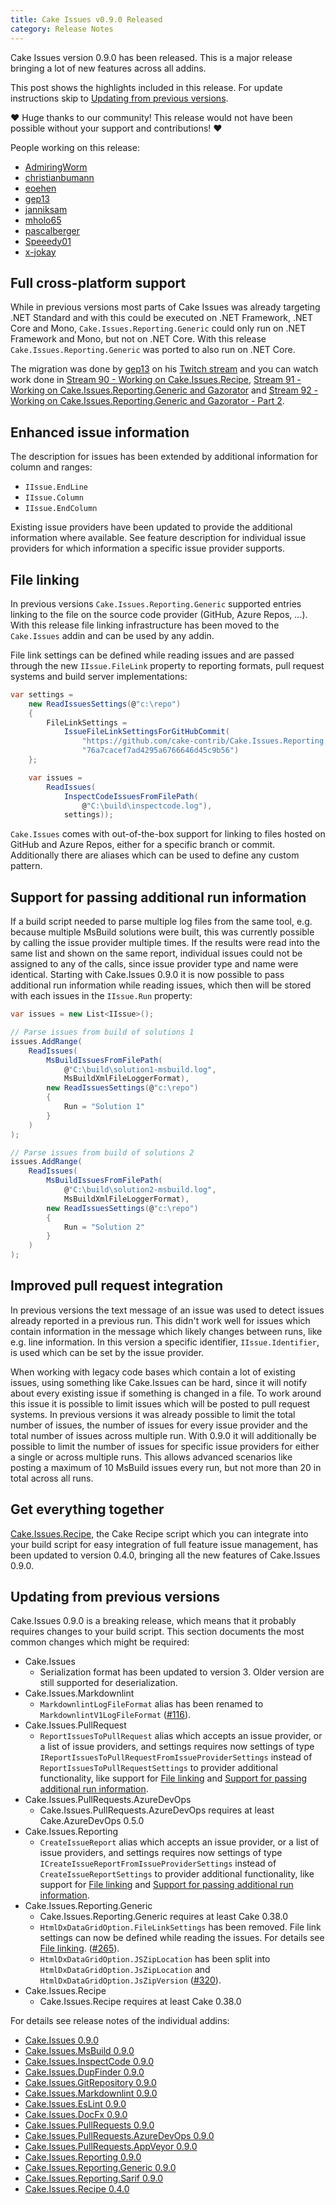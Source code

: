 ```yaml
---
title: Cake Issues v0.9.0 Released
category: Release Notes
---
```


Cake Issues version 0.9.0 has been released. This is a major release bringing a lot of new features across all addins.

<!--excerpt-->

This post shows the highlights included in this release.
For update instructions skip to [Updating from previous versions](#updating-from-previous-versions).

❤ Huge thanks to our community! This release would not have been possible without your support and contributions! ❤

People working on this release:

* [AdmiringWorm](https://github.com/AdmiringWorm)
* [christianbumann](https://github.com/christianbumann)
* [eoehen](https://github.com/eoehen)
* [gep13](https://github.com/gep13)
* [janniksam](https://github.com/janniksam)
* [mholo65](https://github.com/mholo65)
* [pascalberger](https://github.com/pascalberger)
* [Speeedy01](https://github.com/Speeedy01)
* [x-jokay](https://github.com/x-jokay)

## Full cross-platform support

While in previous versions most parts of Cake Issues was already targeting .NET Standard and with this could be executed on
.NET Framework, .NET Core and Mono, `Cake.Issues.Reporting.Generic` could only run on .NET Framework and Mono, but not on
.NET Core.
With this release `Cake.Issues.Reporting.Generic` was ported to also run on .NET Core.

The migration was done by [gep13](https://github.com/gep13) on his [Twitch stream](https://www.twitch.tv/gep13) and you
can watch work done in [Stream 90 - Working on Cake.Issues.Recipe](https://www.youtube.com/watch?v=7roa5Q6KcrQ),
[Stream 91 - Working on Cake.Issues.Reporting.Generic and Gazorator](https://www.youtube.com/watch?v=ocacOz3CxME) and
[Stream 92 - Working on Cake.Issues.Reporting.Generic and Gazorator - Part 2](https://www.youtube.com/watch?v=P0IpkL9gUAE).

## Enhanced issue information

The description for issues has been extended by additional information for column and ranges:

* `IIssue.EndLine`
* `IIssue.Column`
* `IIssue.EndColumn`

Existing issue providers have been updated to provide the additional information where available.
See feature description for individual issue providers for which information a specific issue provider supports.

## File linking

In previous versions `Cake.Issues.Reporting.Generic` supported entries linking to the file on the source code provider
(GitHub, Azure Repos, ...).
With this release file linking infrastructure has been moved to the `Cake.Issues` addin and can be used by any addin.

File link settings can  be defined while reading issues and are passed through the new `IIssue.FileLink` property
to reporting formats, pull request systems and build server implementations:

```csharp
var settings =
    new ReadIssuesSettings(@"c:\repo")
    {
        FileLinkSettings =
            IssueFileLinkSettingsForGitHubCommit(
                "https://github.com/cake-contrib/Cake.Issues.Reporting.Generic",
                "76a7cacef7ad4295a6766646d45c9b56")
    };

    var issues =
        ReadIssues(
            InspectCodeIssuesFromFilePath(
                @"C:\build\inspectcode.log"),
            settings));
```

`Cake.Issues` comes with out-of-the-box support for linking to files hosted on GitHub and Azure Repos, either for a
specific branch or commit. Additionally there are aliases which can be used to define any custom pattern.

## Support for passing additional run information

If a build script needed to parse multiple log files from the same tool, e.g. because multiple MsBuild solutions
were built, this was currently possible by calling the issue provider multiple times.
If the results were read into the same list and shown on the same report, individual issues could not be
assigned to any of the calls, since issue provider type and name were identical.
Starting with Cake.Issues 0.9.0 it is now possible to pass additional run information while reading issues, which
then will be stored with each issues in the `IIssue.Run` property:

```csharp
var issues = new List<IIssue>();

// Parse issues from build of solutions 1
issues.AddRange(
    ReadIssues(
        MsBuildIssuesFromFilePath(
            @"C:\build\solution1-msbuild.log",
            MsBuildXmlFileLoggerFormat),
        new ReadIssuesSettings(@"c:\repo")
        {
            Run = "Solution 1"
        }
    )
);

// Parse issues from build of solutions 2
issues.AddRange(
    ReadIssues(
        MsBuildIssuesFromFilePath(
            @"C:\build\solution2-msbuild.log",
            MsBuildXmlFileLoggerFormat),
        new ReadIssuesSettings(@"c:\repo")
        {
            Run = "Solution 2"
        }
    )
);
```

## Improved pull request integration

In previous versions the text message of an issue was used to detect issues already reported in a previous run.
This didn't work well for issues which contain information in the message which likely changes between runs,
like e.g. line information.
In this version a specific identifier, `IIssue.Identifier`, is used which can be set by the issue provider.

When working with legacy code bases which contain a lot of existing issues, using something like Cake.Issues
can be hard, since it will notify about every existing issue if something is changed in a file.
To work around this issue it is possible to limit issues which will be posted to pull request systems.
In previous versions it was already possible to limit the total number of issues, the number of issues for
every issue provider and the total number of issues across multiple run.
With 0.9.0 it will additionally be possible to limit the number of issues for specific issue providers for either
a single or across multiple runs.
This allows advanced scenarios like posting a maximum of 10 MsBuild issues every run, but not more than 20 in total
across all runs.

## Get everything together

[Cake.Issues.Recipe], the Cake Recipe script which you can integrate into your build script for easy integration of
full feature issue management, has been updated to version 0.4.0, bringing all the new features of Cake.Issues 0.9.0.

[Cake.Issues.Recipe]: ../docs/recipe/overview

## Updating from previous versions

Cake.Issues 0.9.0 is a breaking release, which means that it probably requires changes to your build script.
This section documents the most common changes which might be required:

* Cake.Issues
  * Serialization format has been updated to version 3.
    Older version are still supported for deserialization.
* Cake.Issues.Markdownlint
  * `MarkdownlintLogFileFormat` alias has been renamed to `MarkdownlintV1LogFileFormat`
    ([#116](https://github.com/cake-contrib/Cake.Issues.Markdownlint/issues/116)).
* Cake.Issues.PullRequest
  * `ReportIssuesToPullRequest` alias which accepts an issue provider, or a list of issue providers, and settings requires now settings of type
    `IReportIssuesToPullRequestFromIssueProviderSettings` instead of `ReportIssuesToPullRequestSettings` to
    provider additional functionality, like support for [File linking] and [Support for passing additional run information].
* Cake.Issues.PullRequests.AzureDevOps
  * Cake.Issues.PullRequests.AzureDevOps requires at least Cake.AzureDevOps 0.5.0
* Cake.Issues.Reporting
  * `CreateIssueReport` alias which accepts an issue provider, or a list of issue providers, and settings requires now settings of type
    `ICreateIssueReportFromIssueProviderSettings` instead of `CreateIssueReportSettings` to
    provider additional functionality, like support for [File linking] and [Support for passing additional run information].
* Cake.Issues.Reporting.Generic
  * Cake.Issues.Reporting.Generic requires at least Cake 0.38.0
  * `HtmlDxDataGridOption.FileLinkSettings` has been removed.
    File link settings can now be defined while reading the issues.
    For details see [File linking].
    ([#265](https://github.com/cake-contrib/Cake.Issues.Reporting.Generic/issues/265)).
  * `HtmlDxDataGridOption.JSZipLocation` has been split into `HtmlDxDataGridOption.JsZipLocation` and
    `HtmlDxDataGridOption.JsZipVersion`
    ([#320](https://github.com/cake-contrib/Cake.Issues.Reporting.Generic/issues/320)).
* Cake.Issues.Recipe
  * Cake.Issues.Recipe requires at least Cake 0.38.0

For details see release notes of the individual addins:

* [Cake.Issues 0.9.0](https://github.com/cake-contrib/Cake.Issues/releases/tag/0.9.0)
* [Cake.Issues.MsBuild 0.9.0](https://github.com/cake-contrib/Cake.Issues.MsBuild/releases/tag/0.9.0)
* [Cake.Issues.InspectCode 0.9.0](https://github.com/cake-contrib/Cake.Issues.InspectCode/releases/tag/0.9.0)
* [Cake.Issues.DupFinder 0.9.0](https://github.com/cake-contrib/Cake.Issues.DupFinder/releases/tag/0.9.0)
* [Cake.Issues.GitRepository 0.9.0](https://github.com/cake-contrib/Cake.Issues.GitRepository/releases/tag/0.9.0)
* [Cake.Issues.Markdownlint 0.9.0](https://github.com/cake-contrib/Cake.Issues.Markdownlint/releases/tag/0.9.0)
* [Cake.Issues.EsLint 0.9.0](https://github.com/cake-contrib/Cake.Issues.EsLint/releases/tag/0.9.0)
* [Cake.Issues.DocFx 0.9.0](https://github.com/cake-contrib/Cake.Issues.DocFx/releases/tag/0.9.0)
* [Cake.Issues.PullRequests 0.9.0](https://github.com/cake-contrib/Cake.Issues.PullRequests/releases/tag/0.9.0)
* [Cake.Issues.PullRequests.AzureDevOps 0.9.0](https://github.com/cake-contrib/Cake.Issues.PullRequests.AzureDevOps/releases/tag/0.9.0)
* [Cake.Issues.PullRequests.AppVeyor 0.9.0](https://github.com/cake-contrib/Cake.Issues.PullRequests.AppVeyor/releases/tag/0.9.0)
* [Cake.Issues.Reporting 0.9.0](https://github.com/cake-contrib/Cake.Issues.Reporting/releases/tag/0.9.0)
* [Cake.Issues.Reporting.Generic 0.9.0](https://github.com/cake-contrib/Cake.Issues.Reporting.Generic/releases/tag/0.9.0)
* [Cake.Issues.Reporting.Sarif 0.9.0](https://github.com/cake-contrib/Cake.Issues.Reporting.Sarif/releases/tag/0.9.0)
* [Cake.Issues.Recipe 0.4.0](https://github.com/cake-contrib/Cake.Issues.Recipe/releases/tag/0.4.0)

[File linking]: #file-linking
[Support for passing additional run information]: #support-for-passing-additional-run-information
